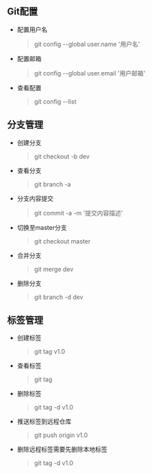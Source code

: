 ## Git配置

- 配置用户名
	> git config --global user.name '用户名'

- 配置邮箱
	> git config --global user.email '用户邮箱'

- 查看配置
	> git config --list

## 分支管理

- 创建分支
	> git checkout -b dev	

- 查看分支
	> git branch -a
- 分支内容提交
	> git commit -a -m '提交内容描述'
	
- 切换至master分支
	> git checkout master 	

- 合并分支
	> git merge dev

- 删除分支
	> git branch -d dev

## 标签管理

- 创建标签
	> git tag v1.0

- 查看标签
	> git tag	

- 删除标签
	> git tag -d v1.0

- 推送标签到远程仓库
	> git push origin v1.0

- 删除远程标签需要先删除本地标签
	> git tag -d v1.0
	> 
